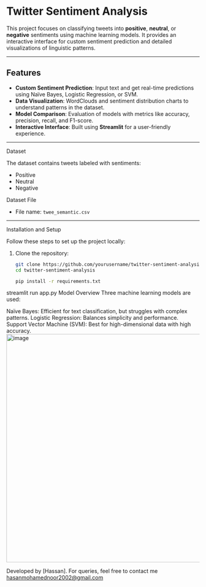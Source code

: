 # Twitter Sentiment Analysis

This project focuses on classifying tweets into **positive**, **neutral**, or **negative** sentiments using machine learning models. It provides an interactive interface for custom sentiment prediction and detailed visualizations of linguistic patterns.

---

## Features

- **Custom Sentiment Prediction**: Input text and get real-time predictions using Naïve Bayes, Logistic Regression, or SVM.
- **Data Visualization**: WordClouds and sentiment distribution charts to understand patterns in the dataset.
- **Model Comparison**: Evaluation of models with metrics like accuracy, precision, recall, and F1-score.
- **Interactive Interface**: Built using **Streamlit** for a user-friendly experience.

---

 Dataset

The dataset contains tweets labeled with sentiments:
-  Positive 
-  Neutral
-  Negative

  Dataset File
- File name: `twee_semantic.csv`

---

 Installation and Setup

Follow these steps to set up the project locally:

1. Clone the repository:
   ```bash
   git clone https://github.com/yourusername/twitter-sentiment-analysis.git
   cd twitter-sentiment-analysis

   pip install -r requirements.txt
streamlit run app.py
Model Overview
Three machine learning models are used:

Naïve Bayes: Efficient for text classification, but struggles with complex patterns.
Logistic Regression: Balances simplicity and performance.
Support Vector Machine (SVM): Best for high-dimensional data with high accuracy.
<img width="595" alt="image" src="https://github.com/user-attachments/assets/5469ac17-5e6c-4bd3-8729-5a32b02f4819" />

Developed by [Hassan].
For queries, feel free to contact me hasanmohamednoor2002@gmail.com

